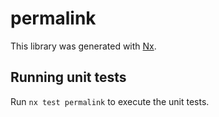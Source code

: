# permalink

This library was generated with [Nx](https://nx.dev).

## Running unit tests

Run `nx test permalink` to execute the unit tests.
